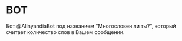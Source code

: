 # BOT
Бот @AlinyandiaBot под названием "Многословен ли ты?", который считает количество слов в Вашем сообщении.

